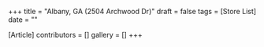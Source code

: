 +++
title = "Albany, GA (2504 Archwood Dr)"
draft = false
tags = [Store List]
date = ""

[Article]
contributors = []
gallery = []
+++
